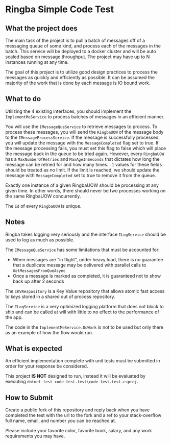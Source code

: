 # Ringba Simple Code Test

## What the project does

The main task of the project is to pull a batch of messages off of a messaging queue of some kind, and process each of the messages in the batch. This service will be deployed to a docker cluster and will be auto scaled based on message throughput. The project may have up to N instances running at any time. 

The goal of this project is to utilize good design practices to process the messages as quickly and efficiently as possible. It can be assumed the majority of the work that is done by each message is IO bound work.


## What to do

Utilizing the 4 existing interfaces, you should implement the `ImplementMeService` to process batches of messages in an efficient manner. 

You will use the `IMessageQueService` to retrieve messages to process. To process these messages, you will send the `RingbaUOW` of the message body to the `IMessageProcessService`. If the message is successfully processed, you will update the message with the `MessageCompleted` flag set to true. If the message processing fails, you must set this flag to false which will place the message back in the queue to be tried again. However, every `RingbaUOW` has a `MaxNumberOfRetries` and `MaxAgeInSeconds` that dictates how long the message can be retried for and how many times. `-1` values for these fields should be treated as no limit. If the limit is reached, we should update the message with `MessageCompleted` set to true to remove it from the queue.

Exactly one instance of a given RingbaUOW should be processing at any given time. In other words, there should never be two processes working on the same RingbaUOW concurrently. 

The `Id` of every `RingbaUOW` is unique.


## Notes

Ringba takes logging very seriously and the interface `ILogService` should be used to log as much as possible.

The `IMessageQueService` has some limitations that must be accounted for:
* When messages are "in flight", under heavy load, there is no guarantee that a duplicate message may be delivered with parallel calls to `GetMessagesFromQueAsync`
* Once a message is marked as completed, it is guaranteed not to show back up after 2 seconds

The `IKVRespository` is a Key Value repository that allows atomic fast access to keys stored in a shared out of process repository.

The `ILogService` is a very optimized logging platform that does not block to ship and can be called at will with little to no effect to the performance of the app.

The code in the `ImplementMeService.DoWork` is not to be used but only there as an example of how the flow would run. 


## What is expected

An efficient implementation complete with unit tests must be submitted in order for your response be considered.

This project **IS NOT** designed to run, instead it will be evaluated by executing `dotnet test code-test.test\code-test.test.csproj`.


## How to Submit

Create a public fork of this repository and reply back when you have completed the test with the url to the fork and a ref to your stack-overflow full name, email, and number you can be reached at. 

Please include your favorite color, favorite book, salary, and any work requirements you may have. 






